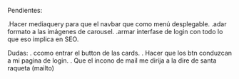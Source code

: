Pendientes:


.Hacer mediaquery para que el navbar que como menú desplegable.
.adar formato a las imágenes de carousel.
.armar interfase de login con todo lo que eso implica en SEO.

Dudas:
. ccomo entrar el button de las cards.
. Hacer que los btn conduzcan a mi pagina de login.
. Que el incono de mail me dirija a la dire de santa raqueta (mailto)
